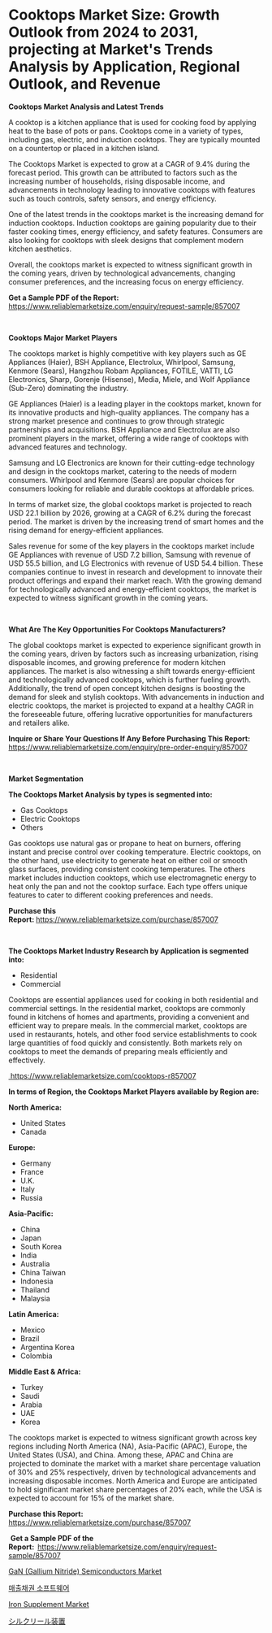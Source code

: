 <p><h1>Cooktops Market Size: Growth Outlook from 2024 to 2031, projecting at Market's Trends Analysis by Application, Regional Outlook, and Revenue</h1></p><p><strong>Cooktops Market Analysis and Latest Trends</strong></p>
<p><p>A cooktop is a kitchen appliance that is used for cooking food by applying heat to the base of pots or pans. Cooktops come in a variety of types, including gas, electric, and induction cooktops. They are typically mounted on a countertop or placed in a kitchen island.</p><p>The Cooktops Market is expected to grow at a CAGR of 9.4% during the forecast period. This growth can be attributed to factors such as the increasing number of households, rising disposable income, and advancements in technology leading to innovative cooktops with features such as touch controls, safety sensors, and energy efficiency.</p><p>One of the latest trends in the cooktops market is the increasing demand for induction cooktops. Induction cooktops are gaining popularity due to their faster cooking times, energy efficiency, and safety features. Consumers are also looking for cooktops with sleek designs that complement modern kitchen aesthetics.</p><p>Overall, the cooktops market is expected to witness significant growth in the coming years, driven by technological advancements, changing consumer preferences, and the increasing focus on energy efficiency.</p></p>
<p><strong>Get a Sample PDF of the Report:&nbsp;</strong> <a href="https://www.reliablemarketsize.com/enquiry/request-sample/857007">https://www.reliablemarketsize.com/enquiry/request-sample/857007</a></p>
<p>&nbsp;</p>
<p><strong>Cooktops Major Market Players</strong></p>
<p><p>The cooktops market is highly competitive with key players such as GE Appliances (Haier), BSH Appliance, Electrolux, Whirlpool, Samsung, Kenmore (Sears), Hangzhou Robam Appliances, FOTILE, VATTI, LG Electronics, Sharp, Gorenje (Hisense), Media, Miele, and Wolf Appliance (Sub-Zero) dominating the industry. </p><p>GE Appliances (Haier) is a leading player in the cooktops market, known for its innovative products and high-quality appliances. The company has a strong market presence and continues to grow through strategic partnerships and acquisitions. BSH Appliance and Electrolux are also prominent players in the market, offering a wide range of cooktops with advanced features and technology.</p><p>Samsung and LG Electronics are known for their cutting-edge technology and design in the cooktops market, catering to the needs of modern consumers. Whirlpool and Kenmore (Sears) are popular choices for consumers looking for reliable and durable cooktops at affordable prices.</p><p>In terms of market size, the global cooktops market is projected to reach USD 22.1 billion by 2026, growing at a CAGR of 6.2% during the forecast period. The market is driven by the increasing trend of smart homes and the rising demand for energy-efficient appliances.</p><p>Sales revenue for some of the key players in the cooktops market include GE Appliances with revenue of USD 7.2 billion, Samsung with revenue of USD 55.5 billion, and LG Electronics with revenue of USD 54.4 billion. These companies continue to invest in research and development to innovate their product offerings and expand their market reach. With the growing demand for technologically advanced and energy-efficient cooktops, the market is expected to witness significant growth in the coming years.</p></p>
<p>&nbsp;</p>
<p><strong>What Are The Key Opportunities For Cooktops Manufacturers?</strong></p>
<p><p>The global cooktops market is expected to experience significant growth in the coming years, driven by factors such as increasing urbanization, rising disposable incomes, and growing preference for modern kitchen appliances. The market is also witnessing a shift towards energy-efficient and technologically advanced cooktops, which is further fueling growth. Additionally, the trend of open concept kitchen designs is boosting the demand for sleek and stylish cooktops. With advancements in induction and electric cooktops, the market is projected to expand at a healthy CAGR in the foreseeable future, offering lucrative opportunities for manufacturers and retailers alike.</p></p>
<p><strong>Inquire or Share Your Questions If Any Before Purchasing This Report:</strong> <a href="https://www.reliablemarketsize.com/enquiry/pre-order-enquiry/857007">https://www.reliablemarketsize.com/enquiry/pre-order-enquiry/857007</a></p>
<p>&nbsp;</p>
<p><strong>Market Segmentation</strong></p>
<p><strong>The Cooktops Market Analysis by types is segmented into:</strong></p>
<p><ul><li>Gas Cooktops</li><li>Electric Cooktops</li><li>Others</li></ul></p>
<p><p>Gas cooktops use natural gas or propane to heat on burners, offering instant and precise control over cooking temperature. Electric cooktops, on the other hand, use electricity to generate heat on either coil or smooth glass surfaces, providing consistent cooking temperatures. The others market includes induction cooktops, which use electromagnetic energy to heat only the pan and not the cooktop surface. Each type offers unique features to cater to different cooking preferences and needs.</p></p>
<p><strong>Purchase this Report:&nbsp;</strong><a href="https://www.reliablemarketsize.com/purchase/857007">https://www.reliablemarketsize.com/purchase/857007</a></p>
<p>&nbsp;</p>
<p><strong>The Cooktops Market Industry Research by Application is segmented into:</strong></p>
<p><ul><li>Residential</li><li>Commercial</li></ul></p>
<p><p>Cooktops are essential appliances used for cooking in both residential and commercial settings. In the residential market, cooktops are commonly found in kitchens of homes and apartments, providing a convenient and efficient way to prepare meals. In the commercial market, cooktops are used in restaurants, hotels, and other food service establishments to cook large quantities of food quickly and consistently. Both markets rely on cooktops to meet the demands of preparing meals efficiently and effectively.</p></p>
<p><a href="https://www.reliablemarketsize.com/cooktops-r857007">&nbsp;https://www.reliablemarketsize.com/cooktops-r857007</a></p>
<p><strong>In terms of Region, the Cooktops Market Players available by Region are:</strong></p>
<p>
    <p> <strong> North America: </strong>
        <ul>
            <li>United States</li>
            <li>Canada</li>
        </ul>
        </p> 
    <p> <strong> Europe: </strong>
        <ul>
            <li>Germany</li>
            <li>France</li>
            <li>U.K.</li>
            <li>Italy</li>
            <li>Russia</li>
        </ul>
        </p> 
    <p> <strong> Asia-Pacific: </strong>
        <ul>
            <li>China</li>
            <li>Japan</li>
            <li>South Korea</li>
            <li>India</li>
            <li>Australia</li>
            <li>China Taiwan</li>
            <li>Indonesia</li>
            <li>Thailand</li>
            <li>Malaysia</li>
        </ul>
        </p> 
    <p> <strong> Latin America: </strong>
        <ul>
            <li>Mexico</li>
            <li>Brazil</li>
            <li>Argentina Korea</li>
            <li>Colombia</li>
        </ul>
        </p> 
    <p> <strong> Middle East & Africa: </strong>
        <ul>
            <li>Turkey</li>
            <li>Saudi</li>
            <li>Arabia</li>
            <li>UAE</li>
            <li>Korea</li>
        </ul>
    </p>
    </p>
<p><p>The cooktops market is expected to witness significant growth across key regions including North America (NA), Asia-Pacific (APAC), Europe, the United States (USA), and China. Among these, APAC and China are projected to dominate the market with a market share percentage valuation of 30% and 25% respectively, driven by technological advancements and increasing disposable incomes. North America and Europe are anticipated to hold significant market share percentages of 20% each, while the USA is expected to account for 15% of the market share.</p></p>
<p><strong>Purchase this Report: </strong><a href="https://www.reliablemarketsize.com/purchase/857007">https://www.reliablemarketsize.com/purchase/857007</a></p>
<p>&nbsp;<strong>Get a Sample PDF of the Report:&nbsp;&nbsp;</strong><a href="https://www.reliablemarketsize.com/enquiry/request-sample/857007">https://www.reliablemarketsize.com/enquiry/request-sample/857007</a></p>
<p><strong></strong></p>
<p><p><a href="https://github.com/dancokkoe288/Market-Research-Report-List-1/blob/main/gan-gallium-nitride-semiconductors-market.md">GaN (Gallium Nitride) Semiconductors Market</a></p><p><a href="https://github.com/KellyLyncyh543964/Market-Research-Report-List-2/blob/main/943621511015.md">매출채권 소프트웨어</a></p><p><a href="https://issuu.com/reportprime-2/docs/iron-supplement-market-size-2030.pptx">Iron Supplement Market</a></p><p><a href="https://github.com/zjkmgcs938405/Market-Research-Report-List-3/blob/main/55710336385.md">シルクリール装置</a></p></p>